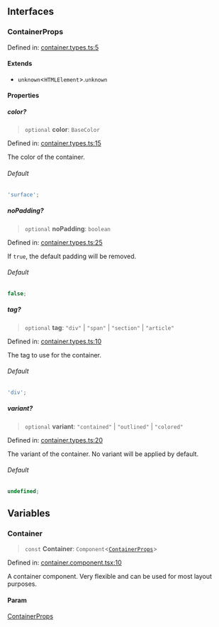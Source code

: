 

## Interfaces

### ContainerProps

Defined in: [container.types.ts:5](https://github.com/spuxx1701/jslibs/blob/1a7e07eeae1e7166b7fbfc153430c6402621f270/packages/solid/src/components/layout/container/container.types.ts#L5)

#### Extends

- `unknown`\<`HTMLElement`\>.`unknown`

#### Properties

##### color?

> `optional` **color**: `BaseColor`

Defined in: [container.types.ts:15](https://github.com/spuxx1701/jslibs/blob/1a7e07eeae1e7166b7fbfc153430c6402621f270/packages/solid/src/components/layout/container/container.types.ts#L15)

The color of the container.

###### Default

```ts
'surface';
```

##### noPadding?

> `optional` **noPadding**: `boolean`

Defined in: [container.types.ts:25](https://github.com/spuxx1701/jslibs/blob/1a7e07eeae1e7166b7fbfc153430c6402621f270/packages/solid/src/components/layout/container/container.types.ts#L25)

If `true`, the default padding will be removed.

###### Default

```ts
false;
```

##### tag?

> `optional` **tag**: `"div"` \| `"span"` \| `"section"` \| `"article"`

Defined in: [container.types.ts:10](https://github.com/spuxx1701/jslibs/blob/1a7e07eeae1e7166b7fbfc153430c6402621f270/packages/solid/src/components/layout/container/container.types.ts#L10)

The tag to use for the container.

###### Default

```ts
'div';
```

##### variant?

> `optional` **variant**: `"contained"` \| `"outlined"` \| `"colored"`

Defined in: [container.types.ts:20](https://github.com/spuxx1701/jslibs/blob/1a7e07eeae1e7166b7fbfc153430c6402621f270/packages/solid/src/components/layout/container/container.types.ts#L20)

The variant of the container. No variant will be applied by default.

###### Default

```ts
undefined;
```

## Variables

### Container

> `const` **Container**: `Component`\<[`ContainerProps`](container.md#containerprops)\>

Defined in: [container.component.tsx:10](https://github.com/spuxx1701/jslibs/blob/1a7e07eeae1e7166b7fbfc153430c6402621f270/packages/solid/src/components/layout/container/container.component.tsx#L10)

A container component. Very flexible and can be used for most layout purposes.

#### Param

[ContainerProps](container.md#containerprops)
